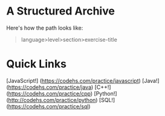 # A Structured Archive
Here's how the path looks like:
> language>level>section>exercise-title

# Quick Links
[JavaScript!] (https://codehs.com/practice/javascript)
[Java!] (https://codehs.com/practice/java)
[C++!] (https://codehs.com/practice/cpp)
[Python!] (http://codehs.com/practice/python)
[SQL!] (https://codehs.com/practice/sql)
